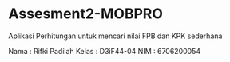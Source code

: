 # Assesment2-MOBPRO

Aplikasi Perhitungan untuk mencari nilai FPB dan KPK sederhana


Nama : Rifki Padilah
Kelas : D3iF44-04
NIM : 6706200054




